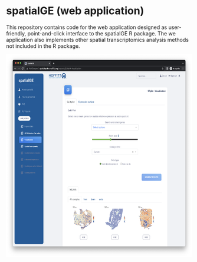 # spatialGE (web application)
This repository contains code for the web application designed as user-friendly, point-and-click interface to the spatialGE R package. The we application also implements other spatial transcriptomics analysis methods not included in the R package.

<p align="center">
<img src="figures/screenshot_web_app.png" height="550" width="700" >
</p>

